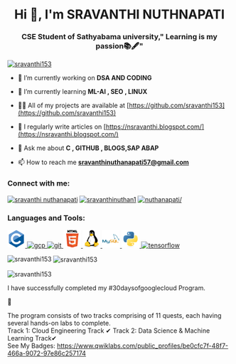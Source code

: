 <h1 align="center">Hi 👋, I'm SRAVANTHI NUTHNAPATI</h1>
<h3 align="center">CSE Student of Sathyabama university," Learning is my passion📚🖋️"</h3>

<p align="left"> <a href="https://github.com/ryo-ma/github-profile-trophy"><img src="https://github-profile-trophy.vercel.app/?username=sravanthi153" alt="sravanthi153" /></a> </p>


- 🔭 I’m currently working on **DSA AND CODING**

- 🌱 I’m currently learning **ML-AI , SEO , LINUX**

- 👨‍💻 All of my projects are available at [https://github.com/sravanthi153](https://github.com/sravanthi153)

- 📝 I regularly write articles on [https://nsravanthi.blogspot.com/](https://nsravanthi.blogspot.com/)

- 💬 Ask me about **C , GITHUB , BLOGS,SAP ABAP**

- 📫 How to reach me **sravanthinuthanapati57@gmail.com**

<h3 align="left">Connect with me:</h3>
<p align="left">
<a href="https://linkedin.com/in/sravanthi nuthanapati" target="blank"><img align="center" src="https://raw.githubusercontent.com/rahuldkjain/github-profile-readme-generator/master/src/images/icons/Social/linked-in-alt.svg" alt="sravanthi nuthanapati" height="30" width="40" /></a>
<a href="https://www.hackerrank.com/sravanthinuthan1" target="blank"><img align="center" src="https://raw.githubusercontent.com/rahuldkjain/github-profile-readme-generator/master/src/images/icons/Social/hackerrank.svg" alt="sravanthinuthan1" height="30" width="40" /></a>
<a href="https://www.leetcode.com/nuthanapati/" target="blank"><img align="center" src="https://raw.githubusercontent.com/rahuldkjain/github-profile-readme-generator/master/src/images/icons/Social/leet-code.svg" alt="nuthanapati/" height="30" width="40" /></a>
</p>

<h3 align="left">Languages and Tools:</h3>
<p align="left"> <a href="https://www.cprogramming.com/" target="_blank" rel="noreferrer"> <img src="https://raw.githubusercontent.com/devicons/devicon/master/icons/c/c-original.svg" alt="c" width="40" height="40"/> </a> <a href="https://cloud.google.com" target="_blank" rel="noreferrer"> <img src="https://www.vectorlogo.zone/logos/google_cloud/google_cloud-icon.svg" alt="gcp" width="40" height="40"/> </a> <a href="https://git-scm.com/" target="_blank" rel="noreferrer"> <img src="https://www.vectorlogo.zone/logos/git-scm/git-scm-icon.svg" alt="git" width="40" height="40"/> </a> <a href="https://www.w3.org/html/" target="_blank" rel="noreferrer"> <img src="https://raw.githubusercontent.com/devicons/devicon/master/icons/html5/html5-original-wordmark.svg" alt="html5" width="40" height="40"/> </a> <a href="https://www.linux.org/" target="_blank" rel="noreferrer"> <img src="https://raw.githubusercontent.com/devicons/devicon/master/icons/linux/linux-original.svg" alt="linux" width="40" height="40"/> </a> <a href="https://www.mysql.com/" target="_blank" rel="noreferrer"> <img src="https://raw.githubusercontent.com/devicons/devicon/master/icons/mysql/mysql-original-wordmark.svg" alt="mysql" width="40" height="40"/> </a> <a href="https://www.python.org" target="_blank" rel="noreferrer"> <img src="https://raw.githubusercontent.com/devicons/devicon/master/icons/python/python-original.svg" alt="python" width="40" height="40"/> </a> <a href="https://www.tensorflow.org" target="_blank" rel="noreferrer"> <img src="https://www.vectorlogo.zone/logos/tensorflow/tensorflow-icon.svg" alt="tensorflow" width="40" height="40"/> </a> </p>

<p><img align="left" src="https://github-readme-stats.vercel.app/api/top-langs?username=sravanthi153&show_icons=true&locale=en&layout=compact" alt="sravanthi153" /></p>

<p>&nbsp;<img align="center" src="https://github-readme-stats.vercel.app/api?username=sravanthi153&show_icons=true&locale=en" alt="sravanthi153" /></p>

<p><img align="center" src="https://github-readme-streak-stats.herokuapp.com/?user=sravanthi153&" alt="sravanthi153" /></p>

  I have successfully completed my #30daysofgooglecloud Program.   
  
🎯
 
 The program consists of two tracks comprising of 11 quests, each having several hands-on labs to complete.         
Track 1: Cloud Engineering Track ✔
Track 2: Data Science & Machine Learning Track✔      
See My Badges: https://www.qwiklabs.com/public_profiles/be0cfc7f-48f7-466a-9072-97e86c257174

